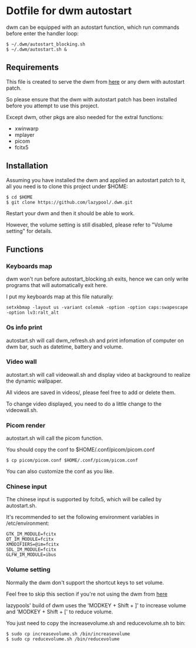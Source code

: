# Dotfile for dwm autostart

dwm can be equipped with an autostart function, which run commands before enter the handler loop:

```
$ ~/.dwm/autostart_blocking.sh
$ ~/.dwm/autostart.sh &
```

## Requirements

This file is created to serve the dwm from [here](https://github.com/lazypool/dwm) or any dwm with autostart patch.

So please ensure that the dwm with autostart patch has been installed before you attempt to use this project.

Except dwm, other pkgs are also needed for the extral functions:

- xwinwarp
- mplayer
- picom
- fcitx5

## Installation

Assuming you have installed the dwm and applied an autostart patch to it, all you need is to clone this project under $HOME:

```
$ cd $HOME
$ git clone https://github.com/lazypool/.dwm.git
```

Restart your dwm and then it should be able to work.

However, the volume setting is still disabled, please refer to "Volume setting" for details.

## Functions

### Keyboards map

dwm won't run before autostart\_blocking.sh exits, hence we can only write programs that will automatically exit here.

I put my keyboards map at this file naturally:

```
setxkbmap -layout us -variant colemak -option -option caps:swapescape -option lv3:ralt_alt
```

### Os info print

autostart.sh will call dwm\_refresh.sh and print infomation of computer on dwm bar, such as datetime, battery and volume.

### Video wall

autostart.sh will call videowall.sh and display video at background to realize the dynamic wallpaper.

All videos are saved in videos/, please feel free to add or delete them.

To change video displayed, you need to do a little change to the videowall.sh.

### Picom render

autostart.sh will call the picom function.

You should copy the conf to $HOME/.conf/picom/picom.conf

```
$ cp picom/picom.conf $HOME/.conf/picom/picom.conf
```

You can also customize the conf as you like.

### Chinese input

The chinese input is supported by fcitx5, which will be called by autostart.sh.

It's recommended to set the following environment variables in /etc/environment:

```
GTK_IM_MODULE=fcitx
QT_IM_MODULE=fcitx
XMODIFIERS=@im=fcitx
SDL_IM_MODULE=fcitx
GLFW_IM_MODULE=ibus
```

### Volume setting

Normally the dwm don't support the shortcut keys to set volume.

Feel free to skip this section if you're not using the dwm from [here](https://github.com/lazypool/dwm)

lazypools' build of dwm uses the 'MODKEY + Shift + ]' to increase volume and 'MODKEY + Shift + [' to reduce volume.

You just need to copy the increasevolume.sh and reducevolume.sh to bin:

```
$ sudo cp increasevolume.sh /bin/increasevolume
$ sudo cp reducevolume.sh /bin/reducevolume
```
